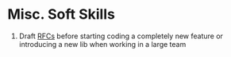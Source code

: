 # Misc. Soft Skills

1. Draft [RFCs](https://dev.to/wasp/develop-the-right-thing-every-time-and-become-a-10x-engineer-the-art-of-writing-rfcs-2mc6) before starting coding a completely new feature or introducing a new lib when working in a large team
